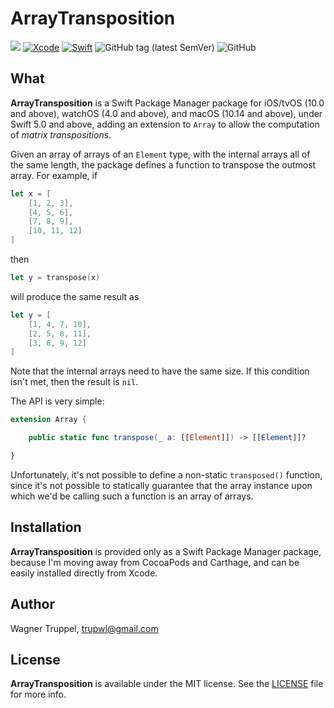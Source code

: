 # ArrayTransposition
![](https://img.shields.io/badge/platforms-iOS%2010%20%7C%20tvOS%2010%20%7C%20watchOS%204%20%7C%20macOS%2010.14-red)
[![Xcode](https://img.shields.io/badge/Xcode-11-blueviolet.svg)](https://developer.apple.com/xcode)
[![Swift](https://img.shields.io/badge/Swift-5.0-orange.svg)](https://swift.org)
![GitHub tag (latest SemVer)](https://img.shields.io/github/v/tag/wltrup/ArrayTransposition)
![GitHub](https://img.shields.io/github/license/wltrup/ArrayTransposition)

## What

**ArrayTransposition** is a Swift Package Manager package for iOS/tvOS (10.0 and above), watchOS (4.0 and above), and macOS (10.14 and above), under Swift 5.0 and above, adding an extension to `Array` to allow the computation of *matrix transpositions*.

Given an array of arrays of an `Element` type, with the internal arrays all of the same length, the package defines a function to transpose the outmost array. For example, if
```swift
let x = [
    [1, 2, 3],
    [4, 5, 6],
    [7, 8, 9],
    [10, 11, 12]
]
```
then
```swift
let y = transpose(x)
```
will produce the same result as
```swift
let y = [
    [1, 4, 7, 10],
    [2, 5, 8, 11],
    [3, 6, 9, 12]
]
```

Note that the internal arrays need to have the same size. If this condition isn't met, then the result is `nil`.

The API is very simple:
```swift
extension Array {

    public static func transpose(_ a: [[Element]]) -> [[Element]]? 

}
```

Unfortunately, it's not possible to define a non-static `transposed()` function, since it's not possible to statically guarantee that the array instance upon which we'd be calling such a function is an array of arrays. 

## Installation

**ArrayTransposition** is provided only as a Swift Package Manager package, because I'm moving away from CocoaPods and Carthage, and can be easily installed directly from Xcode.

## Author

Wagner Truppel, trupwl@gmail.com

## License

**ArrayTransposition** is available under the MIT license. See the [LICENSE](./LICENSE) file for more info.
